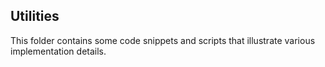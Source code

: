 ## Utilities

This folder contains some code snippets and scripts that illustrate various implementation details.